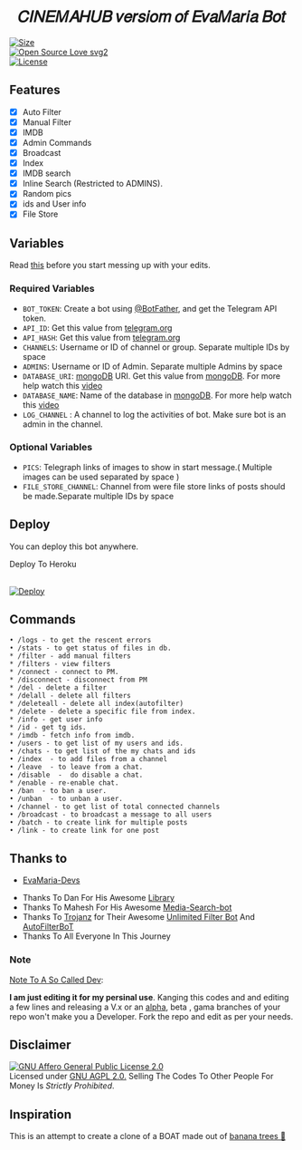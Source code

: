 <h1 align="center">
  <b>𝐶𝐼𝑁𝐸𝑀𝐴𝐻𝑈𝐵 𝑣𝑒𝑟𝑠𝑖𝑜𝑚 𝑜𝑓 𝐸𝑣𝑎𝑀𝑎𝑟𝑖𝑎 𝐵𝑜𝑡</b>
</h1>


[![Size](https://img.shields.io/github/repo-size/soymadip/EVA_Cinehub?style=flat-square&color=green)](https://github.com/soymadip/EVA_Cinehub.git)   
[![Open Source Love svg2](https://badges.frapsoft.com/os/v2/open-source.svg?v=103)](https://github.com/soymadip/EVA_Cinehub.git)   
[![License](https://img.shields.io/badge/License-AGPL-blue)](https://github.com/soymadip/EVA_Cinehub/blob/main/LICENSE)


## Features

- [x] Auto Filter
- [x] Manual Filter
- [x] IMDB
- [x] Admin Commands
- [x] Broadcast
- [x] Index
- [x] IMDB search
- [x] Inline Search (Restricted to ADMINS).
- [x] Random pics
- [x] ids and User info 
- [x] File Store
## Variables

Read [this](https://telegram.dog/TeamEvamaria/12) before you start messing up with your edits.

### Required Variables
* `BOT_TOKEN`: Create a bot using [@BotFather](https://telegram.dog/BotFather), and get the Telegram API token.
* `API_ID`: Get this value from [telegram.org](https://my.telegram.org/apps)
* `API_HASH`: Get this value from [telegram.org](https://my.telegram.org/apps)
* `CHANNELS`: Username or ID of channel or group. Separate multiple IDs by space
* `ADMINS`: Username or ID of Admin. Separate multiple Admins by space
* `DATABASE_URI`: [mongoDB](https://www.mongodb.com) URI. Get this value from [mongoDB](https://www.mongodb.com). For more help watch this [video](https://youtu.be/1G1XwEOnxxo)
* `DATABASE_NAME`: Name of the database in [mongoDB](https://www.mongodb.com). For more help watch this [video](https://youtu.be/1G1XwEOnxxo)
* `LOG_CHANNEL` : A channel to log the activities of bot. Make sure bot is an admin in the channel.
### Optional Variables
* `PICS`: Telegraph links of images to show in start message.( Multiple images can be used separated by space )
* `FILE_STORE_CHANNEL`: Channel from were file store links of posts should be made.Separate multiple IDs by space


## Deploy
You can deploy this bot anywhere.

Deploy To Heroku
<p>
<br>
<a href="https://heroku.com/deploy?template=https://github.com/soymadip/Eva-Cinehub.git">
  <img src="https://www.herokucdn.com/deploy/button.svg" alt="Deploy">
</a>
</p>


## Commands
```
• /logs - to get the rescent errors
• /stats - to get status of files in db.
* /filter - add manual filters
* /filters - view filters
* /connect - connect to PM.
* /disconnect - disconnect from PM
* /del - delete a filter
* /delall - delete all filters
* /deleteall - delete all index(autofilter)
* /delete - delete a specific file from index.
* /info - get user info
* /id - get tg ids.
* /imdb - fetch info from imdb.
• /users - to get list of my users and ids.
• /chats - to get list of the my chats and ids 
• /index  - to add files from a channel
• /leave  - to leave from a chat.
• /disable  -  do disable a chat.
* /enable - re-enable chat.
• /ban  - to ban a user.
• /unban  - to unban a user.
• /channel - to get list of total connected channels
• /broadcast - to broadcast a message to all users
• /batch - to create link for multiple posts
• /link - to create link for one post
```

## Thanks to 
* [EvaMaria-Devs](https://telegram.dog/EvaMariaDevs)
 - Thanks To Dan For His Awesome [Library](https://github.com/pyrogram/pyrogram)
 - Thanks To Mahesh For His Awesome [Media-Search-bot](https://github.com/Mahesh0253/Media-Search-bot)
 - Thanks To [Trojanz](https://github.com/trojanzhex) for Their Awesome [Unlimited Filter Bot](https://github.com/TroJanzHEX/Unlimited-Filter-Bot) And [AutoFilterBoT](https://github.com/trojanzhex/auto-filter-bot)
 - Thanks To All Everyone In This Journey

### Note

[Note To A So Called Dev](https://telegram.dog/subin_works/203): 

<b>I am just editing it for my persinal use</b>. Kanging this codes and and editing a few lines and releasing a V.x  or an [alpha](https://telegram.dog/subin_works/204), beta , gama branches of your repo won't make you a Developer.
Fork the repo and edit as per your needs.

## Disclaimer
[![GNU Affero General Public License 2.0](https://www.gnu.org/graphics/agplv3-155x51.png)](https://www.gnu.org/licenses/agpl-3.0.en.html#header)    
Licensed under [GNU AGPL 2.0.](https://github.com/soymadip/EVA_Cinehub.git/blob/master/LICENSE)
Selling The Codes To Other People For Money Is *Strictly Prohibited*.

## Inspiration
This is an attempt to create a clone of a BOAT made out of [banana trees 🌳](https://telegram.dog/GetTGLink/4187)
